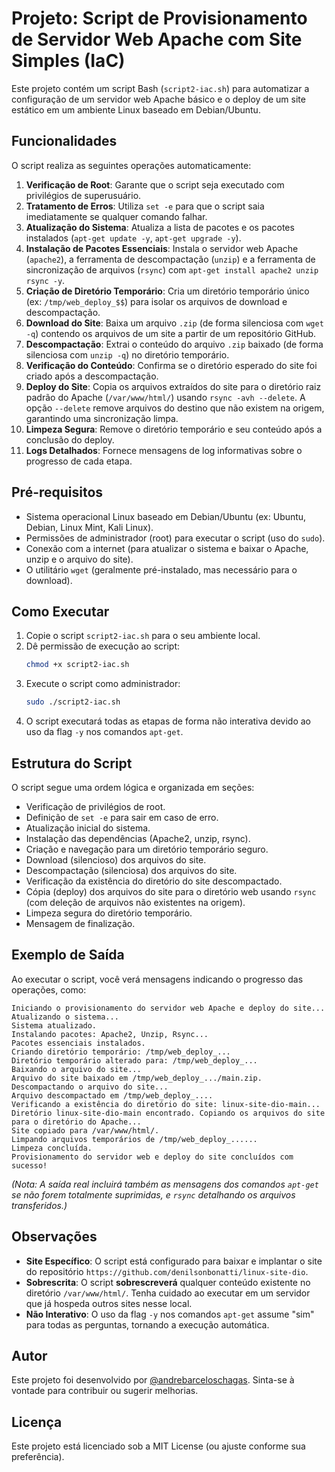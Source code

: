 # Projeto: Script de Provisionamento de Servidor Web Apache com Site Simples (IaC)

Este projeto contém um script Bash (`script2-iac.sh`) para automatizar a configuração de um servidor web Apache básico e o deploy de um site estático em um ambiente Linux baseado em Debian/Ubuntu.

## Funcionalidades

O script realiza as seguintes operações automaticamente:

1.  **Verificação de Root**: Garante que o script seja executado com privilégios de superusuário.
2.  **Tratamento de Erros**: Utiliza `set -e` para que o script saia imediatamente se qualquer comando falhar.
3.  **Atualização do Sistema**: Atualiza a lista de pacotes e os pacotes instalados (`apt-get update -y`, `apt-get upgrade -y`).
4.  **Instalação de Pacotes Essenciais**: Instala o servidor web Apache (`apache2`), a ferramenta de descompactação (`unzip`) e a ferramenta de sincronização de arquivos (`rsync`) com `apt-get install apache2 unzip rsync -y`.
5.  **Criação de Diretório Temporário**: Cria um diretório temporário único (ex: `/tmp/web_deploy_$$`) para isolar os arquivos de download e descompactação.
6.  **Download do Site**: Baixa um arquivo `.zip` (de forma silenciosa com `wget -q`) contendo os arquivos de um site a partir de um repositório GitHub.
7.  **Descompactação**: Extrai o conteúdo do arquivo `.zip` baixado (de forma silenciosa com `unzip -q`) no diretório temporário.
8.  **Verificação do Conteúdo**: Confirma se o diretório esperado do site foi criado após a descompactação.
9.  **Deploy do Site**: Copia os arquivos extraídos do site para o diretório raiz padrão do Apache (`/var/www/html/`) usando `rsync -avh --delete`. A opção `--delete` remove arquivos do destino que não existem na origem, garantindo uma sincronização limpa.
10. **Limpeza Segura**: Remove o diretório temporário e seu conteúdo após a conclusão do deploy.
11. **Logs Detalhados**: Fornece mensagens de log informativas sobre o progresso de cada etapa.

## Pré-requisitos

* Sistema operacional Linux baseado em Debian/Ubuntu (ex: Ubuntu, Debian, Linux Mint, Kali Linux).
* Permissões de administrador (root) para executar o script (uso do `sudo`).
* Conexão com a internet (para atualizar o sistema e baixar o Apache, unzip e o arquivo do site).
* O utilitário `wget` (geralmente pré-instalado, mas necessário para o download).

## Como Executar

1.  Copie o script `script2-iac.sh` para o seu ambiente local.
2.  Dê permissão de execução ao script:
    ```bash
    chmod +x script2-iac.sh
    ```
3.  Execute o script como administrador:
    ```bash
    sudo ./script2-iac.sh
    ```
4.  O script executará todas as etapas de forma não interativa devido ao uso da flag `-y` nos comandos `apt-get`.

## Estrutura do Script

O script segue uma ordem lógica e organizada em seções:

*   Verificação de privilégios de root.
*   Definição de `set -e` para sair em caso de erro.
*   Atualização inicial do sistema.
*   Instalação das dependências (Apache2, unzip, rsync).
*   Criação e navegação para um diretório temporário seguro.
*   Download (silencioso) dos arquivos do site.
*   Descompactação (silenciosa) dos arquivos do site.
*   Verificação da existência do diretório do site descompactado.
*   Cópia (deploy) dos arquivos do site para o diretório web usando `rsync` (com deleção de arquivos não existentes na origem).
*   Limpeza segura do diretório temporário.
*   Mensagem de finalização.

## Exemplo de Saída

Ao executar o script, você verá mensagens indicando o progresso das operações, como:

```
Iniciando o provisionamento do servidor web Apache e deploy do site...
Atualizando o sistema...
Sistema atualizado.
Instalando pacotes: Apache2, Unzip, Rsync...
Pacotes essenciais instalados.
Criando diretório temporário: /tmp/web_deploy_...
Diretório temporário alterado para: /tmp/web_deploy_...
Baixando o arquivo do site...
Arquivo do site baixado em /tmp/web_deploy_.../main.zip.
Descompactando o arquivo do site...
Arquivo descompactado em /tmp/web_deploy_....
Verificando a existência do diretório do site: linux-site-dio-main...
Diretório linux-site-dio-main encontrado. Copiando os arquivos do site para o diretório do Apache...
Site copiado para /var/www/html/.
Limpando arquivos temporários de /tmp/web_deploy_......
Limpeza concluída.
Provisionamento do servidor web e deploy do site concluídos com sucesso!
```
*(Nota: A saída real incluirá também as mensagens dos comandos `apt-get` se não forem totalmente suprimidas, e `rsync` detalhando os arquivos transferidos.)*

## Observações

* **Site Específico**: O script está configurado para baixar e implantar o site do repositório `https://github.com/denilsonbonatti/linux-site-dio`.
* **Sobrescrita**: O script **sobrescreverá** qualquer conteúdo existente no diretório `/var/www/html/`. Tenha cuidado ao executar em um servidor que já hospeda outros sites nesse local.
* **Não Interativo**: O uso da flag `-y` nos comandos `apt-get` assume "sim" para todas as perguntas, tornando a execução automática.

## Autor

Este projeto foi desenvolvido por [@andrebarceloschagas](github.com/andrebarceloschagas). Sinta-se à vontade para contribuir ou sugerir melhorias.

## Licença

Este projeto está licenciado sob a MIT License (ou ajuste conforme sua preferência).
